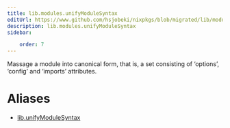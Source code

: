 ```yaml
---
title: lib.modules.unifyModuleSyntax
editUrl: https://www.github.com/hsjobeki/nixpkgs/blob/migrated/lib/modules.nix#L458C23
description: lib.modules.unifyModuleSyntax
sidebar:

    order: 7
---
```


Massage a module into canonical form, that is, a set consisting
of ‘options’, ‘config’ and ‘imports’ attributes.


# Aliases

- [lib.unifyModuleSyntax](/nix-doc-comments/reference/lib/lib-unifymodulesyntax)


